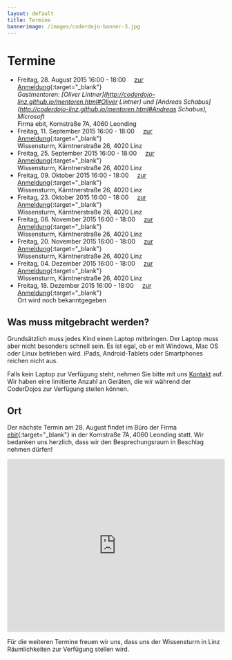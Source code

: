 ```yaml
---
layout: default
title: Termine
bannerimage: /images/coderdojo-banner-3.jpg
---
```


# Termine

* Freitag, 28. August 2015 16:00 - 18:00&nbsp;&nbsp;&nbsp;&nbsp;&nbsp;[zur Anmeldung](https://www.eventbrite.de/e/coderdojo-linz-tickets-17195644636){:target="_blank"}
<br/>*Gastmentoren: [Oliver Lintner](http://coderdojo-linz.github.io/mentoren.html#Oliver Lintner) und [Andreas Schabus](http://coderdojo-linz.github.io/mentoren.html#Andreas Schabus), Microsoft*
<br/>Firma ebit, Kornstraße 7A, 4060 Leonding
* Freitag, 11. September 2015 16:00 - 18:00&nbsp;&nbsp;&nbsp;&nbsp;&nbsp;[zur Anmeldung](https://www.eventbrite.de/e/coderdojo-linz-tickets-17993495028){:target="_blank"}
<br/>Wissensturm, Kärntnerstraße 26, 4020 Linz
* Freitag, 25. September 2015 16:00 - 18:00&nbsp;&nbsp;&nbsp;&nbsp;&nbsp;[zur Anmeldung](https://www.eventbrite.de/e/coderdojo-linz-tickets-17993496031){:target="_blank"}
<br/>Wissensturm, Kärntnerstraße 26, 4020 Linz
* Freitag, 09. Oktober 2015 16:00 - 18:00&nbsp;&nbsp;&nbsp;&nbsp;&nbsp;[zur Anmeldung](https://www.eventbrite.de/e/coderdojo-linz-tickets-17993497034){:target="_blank"}
<br/>Wissensturm, Kärntnerstraße 26, 4020 Linz
* Freitag, 23. Oktober 2015 16:00 - 18:00&nbsp;&nbsp;&nbsp;&nbsp;&nbsp;[zur Anmeldung](https://www.eventbrite.de/e/coderdojo-linz-tickets-17993498037){:target="_blank"}
<br/>Wissensturm, Kärntnerstraße 26, 4020 Linz
* Freitag, 06. November 2015 16:00 - 18:00&nbsp;&nbsp;&nbsp;&nbsp;&nbsp;[zur Anmeldung](https://www.eventbrite.de/e/coderdojo-linz-tickets-17993499040){:target="_blank"}
<br/>Wissensturm, Kärntnerstraße 26, 4020 Linz
* Freitag, 20. November 2015 16:00 - 18:00&nbsp;&nbsp;&nbsp;&nbsp;&nbsp;[zur Anmeldung](https://www.eventbrite.de/e/coderdojo-linz-tickets-17993500043){:target="_blank"}
<br/>Wissensturm, Kärntnerstraße 26, 4020 Linz
* Freitag, 04. Dezember 2015 16:00 - 18:00&nbsp;&nbsp;&nbsp;&nbsp;&nbsp;[zur Anmeldung](https://www.eventbrite.de/e/coderdojo-linz-tickets-17993501046){:target="_blank"}
<br/>Wissensturm, Kärntnerstraße 26, 4020 Linz
* Freitag, 18. Dezember 2015 16:00 - 18:00&nbsp;&nbsp;&nbsp;&nbsp;&nbsp;[zur Anmeldung](https://www.eventbrite.de/e/coderdojo-linz-tickets-17993502049){:target="_blank"}
<br/>Ort wird noch bekanntgegeben

## Was muss mitgebracht werden?

Grundsätzlich muss jedes Kind einen Laptop mitbringen. Der Laptop muss aber nicht besonders schnell sein. Es ist egal, ob er mit Windows, Mac OS oder Linux betrieben wird. iPads, Android-Tablets oder Smartphones reichen nicht aus.

Falls kein Laptop zur Verfügung steht, nehmen Sie bitte mit uns [Kontakt](http://coderdojo-linz.github.io/kontakt.html) auf. Wir haben eine limitierte Anzahl an Geräten, die wir während der CoderDojos zur Verfügung stellen können.

## Ort

Der nächste Termin am 28. August findet im Büro der Firma [ebit](http://www.ebit.at/){:target="_blank"} in der Kornstraße 7A, 4060 Leonding statt. Wir bedanken uns herzlich, dass wir den Besprechungsraum in Beschlag nehmen dürfen!

<iframe frameborder="0" style="border: 0; width: 100%; height: 400px;" src="https://www.google.com/maps/embed/v1/place?q=Kornstra%C3%9Fe%207a%2C%204060%20Leonding&key=AIzaSyAAgaQBWJByXn9NNkGVGGRFRxGXUWXxBXE"></iframe> 

Für die weiteren Termine freuen wir uns, dass uns der Wissensturm in Linz Räumlichkeiten zur Verfügung stellen wird.
